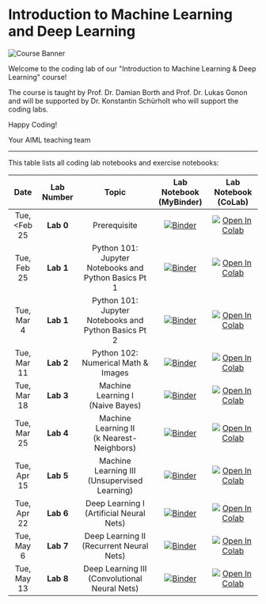 # Introduction to Machine Learning and Deep Learning

![Course Banner](assets/banner.png)

Welcome to the coding lab of our "Introduction to Machine Learning & Deep Learning" course!

The course is taught by Prof. Dr. Damian Borth and Prof. Dr. Lukas Gonon and will be supported by Dr. Konstantin Schürholt who will support the coding labs.

Happy Coding!

Your AIML teaching team

---

This table lists all coding lab notebooks and exercise notebooks:


| Date                      | Lab Number                      |  Topic                            |  Lab Notebook (MyBinder)                    |  Lab Notebook (CoLab)                    
|:-----------------------:|:-----------------------:|:---------------------------------:|:-------------------------------:|:-------------------------------:
| Tue, <Feb 25 | **Lab 0** | Prerequisite | [![Binder](https://mybinder.org/badge_logo.svg)](https://mybinder.org/v2/gh/HSG-AIML-Teaching/IntroMLDL-2025FS/main?filepath=lab_0%2FTest.ipynb)|[![Open In Colab](https://colab.research.google.com/assets/colab-badge.svg)](https://colab.research.google.com/github/HSG-AIML-Teaching/IntroMLDL-2025FS/blob/main/lab_0/Test.ipynb)|
| Tue, Feb 25            | **Lab 1** |  Python 101: Jupyter Notebooks and Python Basics  Pt 1             |   [![Binder](https://mybinder.org/badge_logo.svg)](https://mybinder.org/v2/gh/HSG-AIML-Teaching/IntroMLDL-2025FS/main?filepath=lab_1%2Flab_1.ipynb)|[![Open In Colab](https://colab.research.google.com/assets/colab-badge.svg)](https://colab.research.google.com/github/HSG-AIML-Teaching/IntroMLDL-2025FS/blob/main/lab_1/lab_1.ipynb)                              |
| Tue, Mar 4            | **Lab 1** |  Python 101: Jupyter Notebooks and Python Basics   Pt 2            |   [![Binder](https://mybinder.org/badge_logo.svg)](https://mybinder.org/v2/gh/HSG-AIML-Teaching/IntroMLDL-2025FS/main?filepath=lab_1%2Flab_1.ipynb)|[![Open In Colab](https://colab.research.google.com/assets/colab-badge.svg)](https://colab.research.google.com/github/HSG-AIML-Teaching/IntroMLDL-2025FS/blob/main/lab_1/lab_1.ipynb)                              |
| Tue, Mar 11       | **Lab 2** |  Python 102: Numerical Math & Images                |  [![Binder](https://mybinder.org/badge_logo.svg)](https://mybinder.org/v2/gh/HSG-AIML-Teaching/IntroMLDL-2025FS/main?filepath=lab_2%2Flab_2.ipynb)|[![Open In Colab](https://colab.research.google.com/assets/colab-badge.svg)](https://colab.research.google.com/github/HSG-AIML-Teaching/IntroMLDL-2025FS/blob/main/lab_2/lab_2.ipynb)                                 | 
| Tue, Mar 18     | **Lab 3** |  Machine Learning I<br/>(Naive Bayes)               | [![Binder](https://mybinder.org/badge_logo.svg)](https://mybinder.org/v2/gh/HSG-AIML-Teaching/IntroMLDL-2025FS/main?filepath=lab_03%2Flab_3.ipynb)|[![Open In Colab](https://colab.research.google.com/assets/colab-badge.svg)](https://colab.research.google.com/github/HSG-AIML-Teaching/IntroMLDL-2025FS/blob/main/lab_03/lab_3.ipynb)  | 
| Tue, Mar 25     | **Lab 4** |  Machine Learning II<br/>(k Nearest-Neighbors)      | [![Binder](https://mybinder.org/badge_logo.svg)](https://mybinder.org/v2/gh/HSG-AIML-Teaching/IntroMLDL-2025FS/main?filepath=lab_03%2Flab_4.ipynb)|[![Open In Colab](https://colab.research.google.com/assets/colab-badge.svg)](https://colab.research.google.com/github/HSG-AIML-Teaching/IntroMLDL-2025FS/blob/main/lab_03/lab_4.ipynb)  | 
| Tue, Apr 15       | **Lab 5** |  Machine Learning III<br/>(Unsupervised Learning)       | [![Binder](https://mybinder.org/badge_logo.svg)](https://mybinder.org/v2/gh/HSG-AIML-Teaching/IntroMLDL-2025FS/main?filepath=lab_5%2Funsupervised.ipynb)|[![Open In Colab](https://colab.research.google.com/assets/colab-badge.svg)](https://colab.research.google.com/github/HSG-AIML-Teaching/IntroMLDL-2025FS/blob/main/lab_5/unsupervised.ipynb) |
| Tue, Apr 22       | **Lab 6** |  Deep Learning I<br/>(Artificial Neural Nets)       | [![Binder](https://mybinder.org/badge_logo.svg)](https://mybinder.org/v2/gh/HSG-AIML-Teaching/IntroMLDL-2025FS/main?filepath=lab_6%2Flab_6.ipynb)|[![Open In Colab](https://colab.research.google.com/assets/colab-badge.svg)](https://colab.research.google.com/github/HSG-AIML-Teaching/IntroMLDL-2025FS/blob/main/lab_6/colab_6.ipynb) |
| Tue, May 6     | **Lab 7** |  Deep Learning II<br/>(Recurrent Neural Nets)   | [![Binder](https://mybinder.org/badge_logo.svg)](https://mybinder.org/v2/gh/HSG-AIML-Teaching/IntroMLDL-2025FS/main?filepath=lab_7%2Flab_7_text-generation.ipynb)|[![Open In Colab](https://colab.research.google.com/assets/colab-badge.svg)](https://colab.research.google.com/github/HSG-AIML-Teaching/IntroMLDL-2025FS/blob/main/lab_7/lab_7_text-generation.ipynb) | 
| Tue, May 13     | **Lab 8** |  Deep Learning III<br/>(Convolutional Neural Nets)   | [![Binder](https://mybinder.org/badge_logo.svg)](https://mybinder.org/v2/gh/HSG-AIML-Teaching/IntroMLDL-2025FS/main?filepath=lab_8%2Flab_8.ipynb)|[![Open In Colab](https://colab.research.google.com/assets/colab-badge.svg)](https://colab.research.google.com/github/HSG-AIML-Teaching/IntroMLDL-2025FS/blob/main/lab_8/colab_8.ipynb) | 

